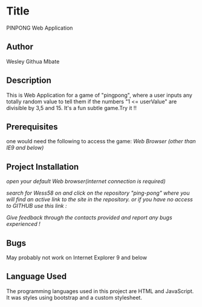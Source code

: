 # Title
  PINPONG Web Application

## Author
  Wesley Githua Mbate

## Description
This is Web Application for a game of "pingpong", where a user inputs any totally random value to
tell them if the numbers "1 <= userValue" are divisible by 3,5 and 15. It's a fun subtle game.Try it !!

## Prerequisites
 one would need the following to access the game:
   _Web Browser (other than IE9 and below)_


## Project Installation

*open your default Web browser(internet connection is required)*

*search for Wess58 on and click on the repository "ping-pong" where you will find an active link to the site in the repository.
or if you have no access to GITHUB use this link :*

*Give feedback through the contacts provided and report any bugs experienced !*

## Bugs
May probably not work on Internet Explorer 9 and below

## Language Used
The programming languages used in this project are HTML and JavaScript. It was styles using bootstrap and a custom stylesheet.
